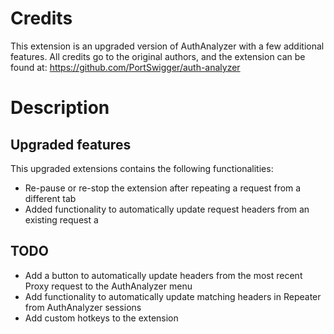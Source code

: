 # Credits 

This extension is an upgraded version of AuthAnalyzer with a few additional features.
All credits go to the original authors, and the extension can be found at: https://github.com/PortSwigger/auth-analyzer

# Description

## Upgraded features

This upgraded extensions contains the following functionalities:
- Re-pause or re-stop the extension after repeating a request from a different tab
- Added functionality to automatically update request headers from an existing request
a
## TODO

- Add a button to automatically update headers from the most recent Proxy request to the AuthAnalyzer menu
- Add functionality to automatically update matching headers in Repeater from AuthAnalyzer sessions
- Add custom hotkeys to the extension
